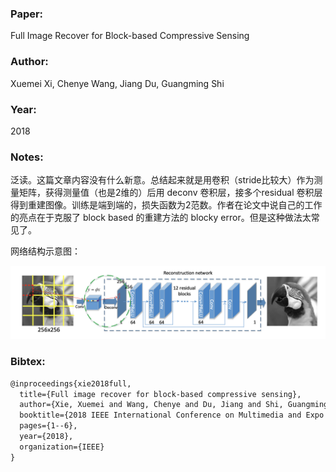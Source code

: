 ### Paper:

Full Image Recover for Block-based Compressive Sensing

### Author:

Xuemei Xi, Chenye Wang, Jiang Du, Guangming Shi

### Year:

2018

### Notes:

泛读。这篇文章内容没有什么新意。总结起来就是用卷积（stride比较大）作为测量矩阵，获得测量值（也是2维的）后用 deconv 卷积层，接多个residual 卷积层得到重建图像。训练是端到端的，损失函数为2范数。作者在论文中说自己的工作的亮点在于克服了 block based 的重建方法的 blocky error。但是这种做法太常见了。

网络结构示意图：

<img src="https://raw.githubusercontent.com/Theodore-PKU/pictures/master/20200304154832.png"/>

### Bibtex:

```latex
@inproceedings{xie2018full,
  title={Full image recover for block-based compressive sensing},
  author={Xie, Xuemei and Wang, Chenye and Du, Jiang and Shi, Guangming},
  booktitle={2018 IEEE International Conference on Multimedia and Expo (ICME)},
  pages={1--6},
  year={2018},
  organization={IEEE}
}
```